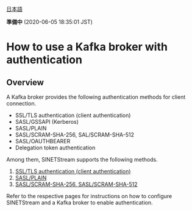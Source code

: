 <!--
Copyright (C) 2020 National Institute of Informatics

Licensed to the Apache Software Foundation (ASF) under one
or more contributor license agreements.  See the NOTICE file
distributed with this work for additional information
regarding copyright ownership.  The ASF licenses this file
to you under the Apache License, Version 2.0 (the
"License"); you may not use this file except in compliance
with the License.  You may obtain a copy of the License at

  http://www.apache.org/licenses/LICENSE-2.0

Unless required by applicable law or agreed to in writing,
software distributed under the License is distributed on an
"AS IS" BASIS, WITHOUT WARRANTIES OR CONDITIONS OF ANY
KIND, either express or implied.  See the License for the
specific language governing permissions and limitations
under the License.
-->

[日本語](kafka-authentication.md)

**準備中** (2020-06-05 18:35:01 JST)

# How to use a Kafka broker with authentication

## Overview

A Kafka broker provides the following authentication methods for client connection.

* SSL/TLS authentication (client authentication)
* SASL/GSSAPI (Kerberos)
* SASL/PLAIN
* SASL/SCRAM-SHA-256, SAL/SCRAM-SHA-512
* SASL/OAUTHBEARER
* Delegation token authentication

Among them, SINETStream supports the following methods.

1. [SSL/TLS authentication (client authentication)](kafka-authentication-ssl.en.md)
1. [SASL/PLAIN](kafka-authentication-sasl-plain.en.md)
1. [SASL/SCRAM-SHA-256, SASL/SCRAM-SHA-512](kafka-authentication-sasl-scram.en.md)

Refer to the respective pages for instructions on how to configure SINETStream and a Kafka broker to enable authentication.
